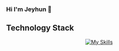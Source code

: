### Hi I'm Jeyhun 👋

## Technology Stack

<!-- https://github.com/tandpfun/skill-icons -->
<div align="center">

[![My Skills](https://skillicons.dev/icons?i=java,spring,idea,gradle,docker,go,kafka,mysql,postgres,redis,postman)](https://skillicons.dev)

</div>
